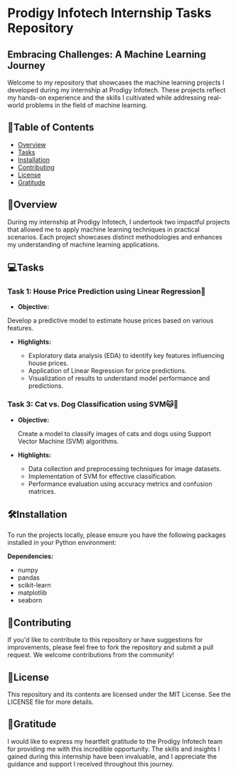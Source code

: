 Prodigy Infotech Internship Tasks Repository
=====================================

 Embracing Challenges: A Machine Learning Journey
--------------------------------------------------------

Welcome to my repository that showcases the machine learning projects I developed during my internship at Prodigy Infotech. These projects reflect my hands-on experience and the skills I cultivated while addressing real-world problems in the field of machine learning.

📖Table of Contents
-----------------

* [Overview](#overview)
* [Tasks](#tasks)
* [Installation](#installation)
* [Contributing](#contributing)
* [License](#license)
* [Gratitude](#gratitude)

<a name="overview"></a>
🌟Overview
------------

During my internship at Prodigy Infotech, I undertook two impactful projects that allowed me to apply machine learning techniques in practical scenarios. Each project showcases distinct methodologies and enhances my understanding of machine learning applications.

<a name="tasks"></a>
💻Tasks
------

### Task 1: House Price Prediction using Linear Regression🏡

- **Objective:**
  
 Develop a predictive model to estimate house prices based on various features.
 
- **Highlights:**
     
     - Exploratory data analysis (EDA) to identify key features influencing house prices.
     - Application of Linear Regression for price predictions.
     - Visualization of results to understand model performance and predictions.
     
### Task 3: Cat vs. Dog Classification using SVM🐱🐶

 - **Objective:**

   Create a model to classify images of cats and dogs using Support Vector Machine (SVM) algorithms.
  
- **Highlights:**
     
     - Data collection and preprocessing techniques for image datasets.
     - Implementation of SVM for effective classification.
     - Performance evaluation using accuracy metrics and confusion matrices.
       
<a name="installation"></a>
🛠️Installation
---------------
To run the projects locally, please ensure you have the following packages installed in your Python environment:

**Dependencies:**
- numpy
- pandas
- scikit-learn
- matplotlib
- seaborn
  
<a name="contributing"></a>
🤝Contributing
------------

If you'd like to contribute to this repository or have suggestions for improvements, please feel free to fork the repository and submit a pull request. We welcome contributions from the community!

<a name="license"></a>
📜License
-------

This repository and its contents are licensed under the MIT License. See the LICENSE file for more details.

<a name="gratitude"></a>
🙏Gratitude
----------

I would like to express my heartfelt gratitude to the Prodigy Infotech team for providing me with this incredible opportunity. The skills and insights I gained during this internship have been invaluable, and I appreciate the guidance and support I received throughout this journey.
